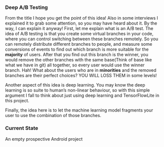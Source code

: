 

### Deep A/B Testing 
From the title I hope you get the point of this idea! Also in some interviews I explained it to grab some attention, 
so you may have heard about it. By the way, I can explain it anyway! First, let me explain what is an A/B test. 
The idea of A/B testing is that you create some virtual branches in your code, where you can control switching 
between these branches remotely. So you can remotely distribute different branches to people, and measure some 
conversions of events to find out which branch is more suitable for the **majority** of users. After that you find 
out this branch is the winner, you would remove the other branches with the same base(Think of base like what we have 
in git) all together, so every user would use the winner branch. Hah! What about the users who are in **minorities** 
and the removed branches are their perfect choices? YOU WILL LOSS THEM in some levels!

Another aspect of this idea is deep learning. You may know the deep learning is so suite to human’s non-linear 
behaviour, so with this simple argument I fall to think about just using deep learning and TensorFlowLite in this project.

Finally, the idea here is to let the machine learning model fragments your user to use the combination of those 
branches.


### Current State
An empty prospective Android project
